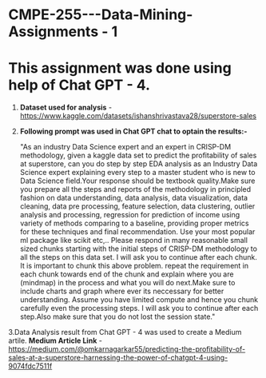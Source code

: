 # CMPE-255---Data-Mining-Assignments - 1

# This assignment was done using help of Chat GPT - 4.

1. **Dataset used for analysis** - https://www.kaggle.com/datasets/ishanshrivastava28/superstore-sales
2. **Following prompt was used in Chat GPT chat to optain the results:-**

    "As an industry Data Science expert and an expert in CRISP-DM methodology, given a kaggle  data set to predict the profitability of sales at superstore, can you do step by step EDA analysis as an Industry Data Science expert explaining every step to a master student who is new to Data Science field.Your response should be textbook quality.Make sure you prepare all the steps and reports of the methodology in principled fashion on data understanding, data analysis, data visualization, data cleaning, data pre processing, feature selection,  data clustering, outlier analysis and processing, regression for prediction of income using variety of methods comparing to a baseline, providing proper metrics for these techniques and final recommendation. Use your most popular ml package like scikit etc,.. Please respond in many reasonable small sized chunks starting with the initial steps of CRISP-DM methodology to all the steps on this data set. I will ask you to continue after each chunk. It is important to chunk this above problem. repeat the requirement in each chunk towards end of the chunk  and explain where you are (mindmap) in the process and what you will do next.Make sure to include charts and graph where ever its neccessary for better understanding. Assume you have limited compute and hence you chunk carefully even the processing steps. I will ask you to continue after each step.Also make sure that you do not lost the session state."
   
3.Data Analysis result from Chat GPT - 4 was used to create a Medium artile. **Medium Article Link** - https://medium.com/@omkarnagarkar55/predicting-the-profitability-of-sales-at-a-superstore-harnessing-the-power-of-chatgpt-4-using-9074fdc7511f 
